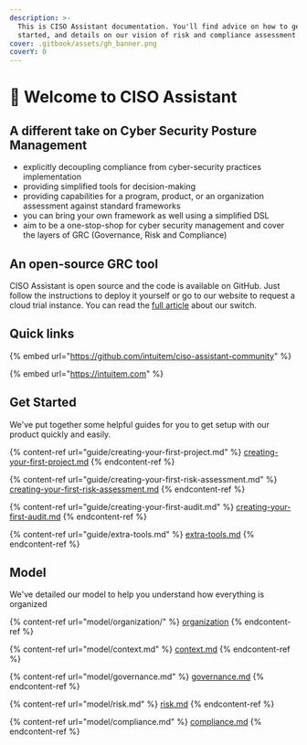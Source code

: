 ```yaml
---
description: >-
  This is CISO Assistant documentation. You'll find advice on how to get
  started, and details on our vision of risk and compliance assessment.
cover: .gitbook/assets/gh_banner.png
coverY: 0
---
```


# 👋 Welcome to CISO Assistant

## A different take on Cyber Security Posture Management

* explicitly decoupling compliance from cyber-security practices implementation
* providing simplified tools for decision-making
* providing capabilities for a program, product, or an organization assessment against standard frameworks
* you can bring your own framework as well using a simplified DSL
* aim to be a one-stop-shop for cyber security management and cover the layers of GRC (Governance, Risk and Compliance)

## An open-source GRC tool

CISO Assistant is open source and the code is available on GitHub. Just follow the instructions to deploy  it yourself or go to our website to request a cloud trial instance. You can read the [full article](https://intuitem.com/we-are-going-open-source/) about our switch.

## Quick links

{% embed url="https://github.com/intuitem/ciso-assistant-community" %}

{% embed url="https://intuitem.com" %}

##

## Get Started

We've put together some helpful guides for you to get setup with our product quickly and easily.

{% content-ref url="guide/creating-your-first-project.md" %}
[creating-your-first-project.md](guide/creating-your-first-project.md)
{% endcontent-ref %}

{% content-ref url="guide/creating-your-first-risk-assessment.md" %}
[creating-your-first-risk-assessment.md](guide/creating-your-first-risk-assessment.md)
{% endcontent-ref %}

{% content-ref url="guide/creating-your-first-audit.md" %}
[creating-your-first-audit.md](guide/creating-your-first-audit.md)
{% endcontent-ref %}

{% content-ref url="guide/extra-tools.md" %}
[extra-tools.md](guide/extra-tools.md)
{% endcontent-ref %}

##

## Model

We've detailed our model to help you understand how everything is organized

{% content-ref url="model/organization/" %}
[organization](model/organization/)
{% endcontent-ref %}

{% content-ref url="model/context.md" %}
[context.md](model/context.md)
{% endcontent-ref %}

{% content-ref url="model/governance.md" %}
[governance.md](model/governance.md)
{% endcontent-ref %}

{% content-ref url="model/risk.md" %}
[risk.md](model/risk.md)
{% endcontent-ref %}

{% content-ref url="model/compliance.md" %}
[compliance.md](model/compliance.md)
{% endcontent-ref %}
